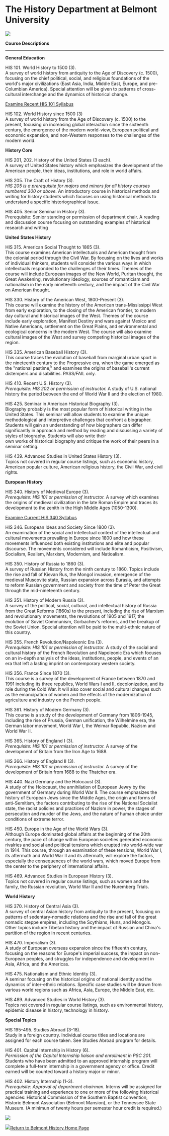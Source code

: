 #  **The History Department at Belmont University**

![](redline.gif)

**Course Descriptions**

* * *

**General Education**

HIS 101. World History to 1500 (3).  
A survey of world history from antiquity to the Age of Discovery (c. 1500),
focusing on the chief political, social, and religious foundations of the
world's major civilizations (East Asia, India, Middle East, Europe, and pre-
Columbian America). Special attention will be given to patterns of cross-
cultural interchange and the dynamics of historical change.

[Examine Recent HIS 101 Syllabus](http://www.belmont.edu/history/syll101.html)

HIS 102. World History since 1500 (3)  
A survey of world history from the Age of Discovery (c. 1500) to the present,
focusing on increasing global interaction since the sixteenth century, the
emergence of the modern world-view, European political and economic expansion,
and non-Western responses to the challenges of the modern world.  


**History Core**

HIS 201, 202. History of the United States (3 each).  
A survey of United States history which emphasizes the development of the
American people, their ideas, institutions, and role in world affairs.

HIS 205. The Craft of History (3).  
_HIS 205 is a prerequisite for majors and minors for all history courses
numbered 300 or above._ An introductory course in historical methods and
writing for history students which focuses on using historical methods to
understand a specific historiographical issue.

HIS 405. Senior Seminar in History (3).  
Prerequisite: Senior standing or permission of department chair. A reading and
discussion course focusing on outstanding examples of historical research and
writing  


**United States History**

HIS 315. American Social Thought to 1865 (3).  
This course examines American intellectuals and American thought from the
colonial period through the Civil War. By focusing on the lives and works of
individual thinkers, students will consider the various ways in which
intellectuals responded to the challenges of their times. Themes of the course
will include European images of the New World, Puritan thought, the Great
Awakening, revolutionary ideology, sources of romanticism and nationalism in
the early nineteenth century, and the impact of the Civil War on American
thought.

HIS 330. History of the American West, 1800-Present (3).  
This course will examine the history of the American trans-Mississippi West
from early exploration, to the closing of the American frontier, to modern day
cultural and historical images of the West. Themes of the course include early
exploration, Manifest Destiny and wars against Mexico and Native Americans,
settlement on the Great Plains, and environmental and ecological concerns in
the modern West.  The course will also examine cultural images of the West and
survey competing historical images of the region.

HIS 335. American Baseball History (3).  
This course traces the evolution of baseball from marginal urban sport in the
nineteenth century to the Progressive era, when the game emerged as the
"national pastime," and examines the origins of baseball's current distempers
and disabilities. PASS/FAIL only.

HIS 410. Recent U.S. History (3).  
_Prerequisite: HIS 202 or permission of instructor._ A study of U.S. national
history the period between the end of World War II and the election of 1980.

HIS 425. Seminar in American Historical Biography (3).  
Biography probably is the most popular form of historical writing in the
United States. This seminar will allow students to examine the unique
methodological and interpretive challenges that confront a biographer.
Students will gain an understanding of how biographers can differ
significantly in approach and method by reading and discussing a variety of
styles of biography. Students will also write their  
own works of historical biography and critique the work of their peers in a
seminar setting.

HIS 439. Advanced Studies in United States History (3).  
Topics not covered in regular course listings, such as economic history,
American popular culture, American religious history, the Civil War, and civil
rights.

**European History**

HIS 340. History of Medieval Europe (3).  
_Prerequisite: HIS 101 or permission of instructor._ A survey which examines
the origins of medieval civilization in the late Roman Empire and traces its
development to the zenith in the High Middle Ages (1050-1300).

[Examine Current HIS 340
Syllabus](http://www.belmont.edu/history/340index.html)

HIS 346. European Ideas and Society Since 1800 (3).  
An examination of the social and intellectual context of the intellectual and
cultural movements prevailing in Europe since 1800 and how these movements
influenced both existing institutions and elite and popular discourse. The
movements considered will include Romanticism, Positivism, Socialism, Realism,
Marxism, Modernism, and Natioalism.

HIS 350. History of Russia to 1860 (3).  
A survey of Russian History from the ninth century to 1860. Topics include the
rise and fall of Kievan Rus, the Mongol invasion, emergence of the medieval
Muscovite state, Russian expansion across Eurasia, and attempts to reform
Russian government and society from the time of Peter the Great through the
mid-nineteenth century.

HIS 351. History of Modern Russia (3).  
A survey of the political, social, cultural, and intellectual history of
Russia from the Great Reforms (1860s) to the present, including the rise of
Marxism and revolutionary movements, the revolutions of 1905 and 1917, the
evolution of Soviet Communism, Gorbachev's reforms, and the breakup of the
Soviet Union. Special attention will be paid to the multi-ethnic nature of
this country.

HIS 355. French Revolution/Napoleonic Era (3).  
_Prerequisite: HIS 101 or permission of instructor._ A study of the social and
cultural history of the French Revolution and Napoleonic Era which focuses on
an in-depth analysis of the ideas, institutions, people, and events of an era
that left a lasting imprint on contemporary western society.

HIS 356. France Since 1870 (3).  
This course is a survey of the development of France between 1870 and 1991
including its three republics, World Wars I and II, decolonization, and its
role during the Cold War. It will also cover social and cultural changes such
as the emancipation of women and the effects of the modernization of
agriculture and industry on the French people.

HIS 361. History of Modern Germany (3).  
This course is a study of the development of Germany from 1806-1945, including
the rise of Prussia, German unification, the Wilhelmine era, the German labor
movement, World War I, the Weimar Republic, Nazism and World War II.

HIS 365. History of England I (3).  
_Prerequisite: HIS 101 or permission of instructor._ A survey of the
development of Britain from the Iron Age to 1688.

HIS 366. History of England II (3).  
_Prerequisite: HIS 101 or permission of instructor._ A survey of the
development of Britain from 1688 to the Thatcher era.

HIS 440. Nazi Germany and the Holocaust (3).  
A study of the Holocaust, the annihilation of European Jewry by the government
of Germany during World War II. The course emphasizes the history of European
Jews since the Middle Ages, the origin and forms of anti-Semitism, the factors
contributing to the rise of the National Socialist state, the racist policies
and practices of Nazism in power, the stages of persecution and murder of the
Jews, and the nature of human choice under conditions of extreme terror.

HIS 450. Europe in the Age of the World Wars (3).  
Although Europe dominated global affairs at the beginning of the 20th century,
the pace of change within European societies generated economic rivalries and
social and political tensions which erupted into world-wide war in 1914. This
course, through an examination of these tensions, World War I, its aftermath
and World War II and its aftermath, will explore the factors, especially the
consequences of the world wars, which moved Europe from the center to the
periphery of international affairs.

HIS 469. Advanced Studies in European History (3).  
Topics not covered in regular course listings, such as women and the family,
the Russian revolution, World War II and the Nuremberg Trials.  


**World History**

HIS 370. History of Central Asia (3).  
A survey of central Asian history from antiquity to the present, focusing on
patterns of sedentary-nomadic relations and the rise and fall of the great
nomadic steppe empires, including the Scythians, Huns, and Mongols. Other
topics include Tibetan history and the impact of Russian and China's partition
of the region in recent centuries.

HIS 470. Imperialism (3).  
A study of European overseas expansion since the fifteenth century, focusing
on the reasons for Europe's imperial success, the impact on non-European
peoples, and struggles for independence and development in Asia, Africa, and
the Americas.

HIS 475. Nationalism and Ethnic Identity (3).  
A seminar focusing on the historical origins of national identity and the
dynamics of inter-ethnic relations. Specific case studies will be drawn from
various world regions such as Africa, Asia, Europe, the Middle East, etc.

HIS 489. Advanced Studies in World History (3).  
Topics not covered in regular course listings, such as environmental history,
epidemic disease in history, technology in history.  


**Special Topics**

HIS 195-495. Studies Abroad (3-18).  
Study in a foreign country. Individual course titles and locations are
assigned for each course taken. See Studies Abroad program for details.

HIS 401. Capital Internship in History (6).  
_Permission of the Capital Internship liaison and enrollment in PSC 201._
Students who have been admitted to an approved internship program will
complete a full-term internship in a government agency or office. Credit
earned will be counted toward a history major or minor.

HIS 402. History Internship (1-3).  
_Prerequisite: Approval of department chairman._ Interns will be assigned for
practical training and experience to one or more of the following historical
agencies: Historical Commission of the Southern Baptist convention, Historic
Belmont Association (Belmont Mansion), or the Tennessee State Museum. (A
minimun of twenty hours per semester hour credit is required.)  


![](redline.gif)

![](reddot.gif)[Return to Belmont History Home
Page](http://www.belmont.edu/history/index.html)

